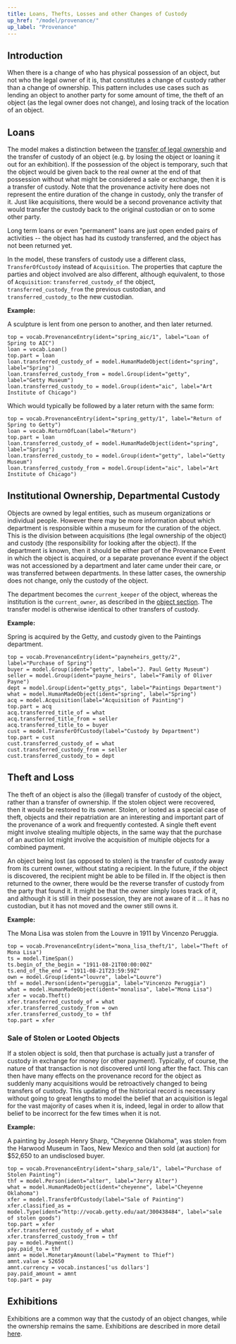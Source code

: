 ```yaml
---
title: Loans, Thefts, Losses and other Changes of Custody
up_href: "/model/provenance/"
up_label: "Provenance"
---
```




## Introduction

When there is a change of who has physical possession of an object, but not who the legal owner of it is, that constitutes a change of custody rather than a change of ownership.  This pattern includes use cases such as lending an object to another party for some amount of time, the theft of an object (as the legal owner does not change), and losing track of the location of an object. 


## Loans

The model makes a distinction between the [transfer of legal ownership](../acquisition) and the transfer of custody of an object (e.g. by losing the object or loaning it out for an exhibition). If the possession of the object is temporary, such that the object would be given back to the real owner at the end of that possession without what might be considered a sale or exchange, then it is a transfer of custody.  Note that the provenance activity here does not represent the entire duration of the change in custody, only the transfer of it.  Just like acquisitions, there would be a second provenance activity that would transfer the custody back to the original custodian or on to some other party.

Long term loans or even "permanent" loans are just open ended pairs of activities -- the object has had its custody transferred, and the object has not been returned yet.

In the model, these transfers of custody use a different class, `TransferOfCustody` instead of `Acquisition`. The properties that capture the parties and object involved are also different, although equivalent, to those of `Acquisition`: `transferred_custody_of` the object, `transferred_custody_from` the previous custodian, and `transferred_custody_to` the new custodian.

__Example:__

A sculpture is lent from one person to another, and then later returned.

```crom
top = vocab.ProvenanceEntry(ident="spring_aic/1", label="Loan of Spring to AIC")
loan = vocab.Loan()
top.part = loan
loan.transferred_custody_of = model.HumanMadeObject(ident="spring", label="Spring")
loan.transferred_custody_from = model.Group(ident="getty", label="Getty Museum")
loan.transferred_custody_to = model.Group(ident="aic", label="Art Institute of Chicago")
```

Which would typically be followed by a later return with the same form:

```crom
top = vocab.ProvenanceEntry(ident="spring_getty/1", label="Return of Spring to Getty")
loan = vocab.ReturnOfLoan(label="Return")
top.part = loan
loan.transferred_custody_of = model.HumanMadeObject(ident="spring", label="Spring")
loan.transferred_custody_to = model.Group(ident="getty", label="Getty Museum")
loan.transferred_custody_from = model.Group(ident="aic", label="Art Institute of Chicago")
```

## Institutional Ownership, Departmental Custody

Objects are owned by legal entities, such as museum organizations or individual people. However there may be more information about which department is responsible within a museum for the curation of the object. This is the division between acquisitions (the legal ownership of the object) and custody (the responsibility for looking after the object). If the department is known, then it should be either part of the Provenance Event in which the object is acquired, or a separate provenance event if the object was not accessioned by a department and later came under their care, or was transferred between departments. In these latter cases, the ownership does not change, only the custody of the object.

The department becomes the `current_keeper` of the object, whereas the institution is the `current_owner`, as described in the [object section](/model/object/ownership/). The transfer model is otherwise identical to other transfers of custody.

__Example:__

Spring is acquired by the Getty, and custody given to the Paintings department.

```crom
top = vocab.ProvenanceEntry(ident="payneheirs_getty/2", label="Purchase of Spring")
buyer = model.Group(ident="getty", label="J. Paul Getty Museum")
seller = model.Group(ident="payne_heirs", label="Family of Oliver Payne")
dept = model.Group(ident="getty_ptgs", label="Paintings Department")
what = model.HumanMadeObject(ident="spring", label="Spring")
acq = model.Acquisition(label="Acquisition of Painting")
top.part = acq
acq.transferred_title_of = what
acq.transferred_title_from = seller
acq.transferred_title_to = buyer
cust = model.TransferOfCustody(label="Custody by Department")
top.part = cust
cust.transferred_custody_of = what
cust.transferred_custody_from = seller
cust.transferred_custody_to = dept
```

## Theft and Loss

The theft of an object is also the (illegal) transfer of custody of the object, rather than a transfer of ownership. If  the stolen object were recovered, then it would be restored to its owner. Stolen, or looted as a special case of theft, objects and their repatriation are an interesting and important part of the provenance of a work and frequently contested. A single theft event might involve stealing multiple objects, in the same way that the purchase of an auction lot might involve the acquisition of multiple objects for a combined payment. 

An object being lost (as opposed to stolen) is the transfer of custody away from its current owner, without stating a recipient.  In the future, if the object is discovered, the recipient might be able to be filled in.  If the object is then returned to the owner, there would be the reverse transfer of custody from the party that found it.  It might be that the owner simply loses track of it, and although it is still in their possession, they are not aware of it ... it has no custodian, but it has not moved and the owner still owns it.

__Example:__

The Mona Lisa was stolen from the Louvre in 1911 by Vincenzo Peruggia.

```crom
top = vocab.ProvenanceEntry(ident="mona_lisa_theft/1", label="Theft of Mona Lisa")
ts = model.TimeSpan()
ts.begin_of_the_begin = "1911-08-21T00:00:00Z"
ts.end_of_the_end = "1911-08-21T23:59:59Z"
own = model.Group(ident="louvre", label="Louvre")
thf = model.Person(ident="peruggia", label="Vincenzo Peruggia")
what = model.HumanMadeObject(ident="monalisa", label="Mona Lisa")
xfer = vocab.Theft()
xfer.transferred_custody_of = what
xfer.transferred_custody_from = own
xfer.transferred_custody_to = thf
top.part = xfer
```

### Sale of Stolen or Looted Objects

If a stolen object is sold, then that purchase is actually just a transfer of custody in exchange for money (or other payment). Typically, of course, the nature of that transaction is not discovered until long after the fact. This can then have many effects on the provenance record for the object as suddenly many acquisitions would be retroactively changed to being transfers of custody. This updating of the historical record is necessary without going to great lengths to model the belief that an acquisition is legal for the vast majority of cases when it is, indeed, legal in order to allow that belief to be incorrect for the few times when it is not.

__Example:__

A painting by Joseph Henry Sharp, "Cheyenne Oklahoma", was stolen from the Harwood Museum in Taos, New Mexico and then sold (at auction) for $52,650 to an undisclosed buyer.

```crom
top = vocab.ProvenanceEntry(ident="sharp_sale/1", label="Purchase of Stolen Painting")
thf = model.Person(ident="alter", label="Jerry Alter")
what = model.HumanMadeObject(ident="cheyenne", label="Cheyenne Oklahoma")
xfer = model.TransferOfCustody(label="Sale of Painting")
xfer.classified_as = model.Type(ident="http://vocab.getty.edu/aat/300438484", label="sale of stolen goods")
top.part = xfer
xfer.transferred_custody_of = what
xfer.transferred_custody_from = thf
pay = model.Payment()
pay.paid_to = thf
amnt = model.MonetaryAmount(label="Payment to Thief")
amnt.value = 52650
amnt.currency = vocab.instances['us dollars']
pay.paid_amount = amnt
top.part = pay
```

## Exhibitions

Exhibitions are a common way that the custody of an object changes, while the ownership remains the same.  Exhibitions are described in more detail [here](/model/exhibition/).
